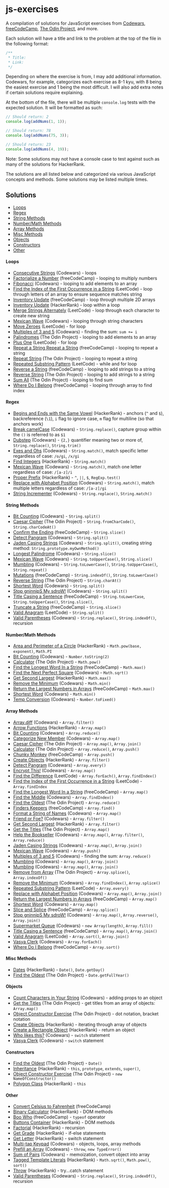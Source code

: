 # js-exercises

A compilation of solutions for JavaScript exercises from [Codewars](https://codewars.com), [freeCodeCamp](https://freecodecamp.com), [The Odin Project](https://theodinproject.com), and more.

Each solution will have a title and link to the problem at the top of the file in the following format:

```javascript
/**
 * Title:
 * Link:
 */
```

Depending on where the exercise is from, I may add additional information. Codewars, for example, categorizes each exercise as 8-1 kyu, with 8 being the easiest exercise and 1 being the most difficult. I will also add extra notes if certain solutions require explaining.

At the bottom of the file, there will be multiple `console.log` tests with the expected solution. It will be formatted as such:

```javascript
// Should return: 2
console.log(addNums(1, 1));

// Should return: 78
console.log(addNums(75, 3));

// Should return: 23
console.log(addNums(4, 19));
```

Note: Some solutions may not have a console case to test against such as many of the solutions for HackerRank.

The solutions are all listed below and categorized via various JavaScript concepts and methods. Some solutions may be listed multiple times.

## Solutions

- [Loops](#loops)
- [Regex](#regex)
- [String Methods](#string-methods)
- [Number/Math Methods](#numbermath-methods)
- [Array Methods](#array-methods)
- [Misc Methods](misc-methods)
- [Objects](#objects)
- [Constructors](#constructors)
- [Other](#other)

#### Loops

- [Consecutive Strings](https://github.com/louvang/js-exercises/blob/main/codewars/consecutive-strings.js) (Codewars) - loops
- [Factorialize a Number](https://github.com/louvang/js-exercises/blob/main/freecodecamp/factorialize-a-number.js) (freeCodeCamp) - looping to multiply numbers
- [Fibonacci](https://github.com/louvang/js-exercises/blob/main/the-odin-project/fibonacci.js) (Codewars) - looping to add elements to an array
- [Find the Index of the First Occurrence in a String](https://github.com/louvang/js-exercises/blob/main/leetcode/index-first-occurence.js) (LeetCode) - loop through letters of an array to ensure sequence matches string
- [Inventory Update](https://github.com/louvang/js-exercises/blob/main/freecodecamp/inventory-update.js) (freeCodeCamp) - loop through multiple 2D arrays
- [Inventory Update](https://github.com/louvang/js-exercises/blob/main/hackerrank/loops.js) (HackerRank) - loop within a loop
- [Merge Strings Alternately](https://github.com/louvang/js-exercises/blob/main/leetcode/merge-strings-alternately.js) (LeetCode) - loop through each character to create new string
- [Mexican Wave](https://github.com/louvang/js-exercises/blob/main/codewars/mexican-wave.js) (Codewars) - looping through string characters
- [Move Zeroes](https://github.com/louvang/js-exercises/blob/main/leetcode/move-zeroes.js) (LeetCode) - for loop
- [Multiples of 3 and 5](https://github.com/louvang/js-exercises/blob/main/codewars/multiples-of-3-or-5.js) (Codewars) - finding the sum: `sum += i`
- [Palindromes](https://github.com/louvang/js-exercises/blob/main/the-odin-project/palindromes.js) (The Odin Project) - looping to add elements to an array
- [Plus One](https://github.com/louvang/js-exercises/blob/main/leetcode/plus-one.js) (LeetCode) - for loop
- [Repeat a String Repeat a String](https://github.com/louvang/js-exercises/blob/main/freecodecamp/repeat-string.js) (freeCodeCamp) - looping to repeat a string
- [Repeat String](https://github.com/louvang/js-exercises/blob/main/the-odin-project/repeat-string.js) (The Odin Project) - looping to repeat a string
- [Repeated Substring Pattern](https://github.com/louvang/js-exercises/blob/main/leetcode/repeated-substring-pattern.js) (LeetCode) - while and for loop
- [Reverse a String](https://github.com/louvang/js-exercises/blob/main/freecodecamp/reverse-a-string.js) (freeCodeCamp) - looping to add strings to a string
- [Reverse String](https://github.com/louvang/js-exercises/blob/main/the-odin-project/reverse-string.js) (The Odin Project) - looping to add strings to a string
- [Sum All](https://github.com/louvang/js-exercises/blob/main/the-odin-project/sum-all.js) (The Odin Project) - looping to find sum
- [Where Do I Belong](https://github.com/louvang/js-exercises/blob/main/freecodecamp/where-do-i-belong.js) (freeCodeCamp) - looping through array to find index

#### Regex

- [Begins and Ends with the Same Vowel](https://github.com/louvang/js-exercises/blob/main/hackerrank/regexp-1.js) (HackerRank) - anchors (`^` and `$`), backreference (`\1`), `i` flag to ignore case, `m` flag for multiline (so that anchors work)
- [Break camelCase](https://github.com/louvang/js-exercises/blob/main/codewars/break-camelCase.js) (Codewars) - `String.replace()`, capture group within the `()` is referred to as `$1`
- [Dubstep](https://github.com/louvang/js-exercises/blob/main/codewars/dubstep.js) (Codewars) - `{2,}` quantifier meaning two or more of, `String.replace()`, `String.trim()`
- [Exes and Ohs](https://github.com/louvang/js-exercises/blob/main/codewars/exes-and-ohs.js) (Codewars) - `String.match()`, match specific letter regardless of case: `/o/gi`, `/x/gi`
- [Find Integers](https://github.com/louvang/js-exercises/blob/main/hackerrank/regexp-3.js) (HackerRank) - `String.match()`
- [Mexican Wave](https://github.com/louvang/js-exercises/blob/main/codewars/mexican-wave.js) (Codewars) - `String.match()`, match one letter regardless of case: `/[a-z]/i`
- [Proper Prefix](https://github.com/louvang/js-exercises/blob/main/hackerrank/regexp-2.js) (HackerRank) - `^`, `||`, `$`, `RegExp.test()`
- [Replace with Alphabet Position](https://github.com/louvang/js-exercises/blob/main/codewars/replace-with-alphabet-position.js) (Codewars) - `String.match()`, match multiple letters regardless of case: `/[a-z]/gi`
- [String Incrementer](https://github.com/louvang/js-exercises/blob/main/codewars/string-incrementer.js) (Codewars) - `String.replace()`, `String.match()`

#### String Methods

- [Bit Counting](https://github.com/louvang/js-exercises/blob/main/codewars/bit-counting.js) (Codewars) - `String.split()`
- [Caesar Cipher](https://github.com/louvang/js-exercises/blob/main/the-odin-project/caesar-cipher.js) (The Odin Project) - `String.fromCharCode()`, `String.charCodeAt()`
- [Confirm the Ending](https://github.com/louvang/js-exercises/blob/main/freecodecamp/confirm-the-ending.js) (freeCodeCamp) - `String.slice()`
- [Detect Pangram](https://github.com/louvang/js-exercises/blob/main/codewars/detect-pangram.js) (Codewars) - `String.split()`
- [Jaden Casing Strings](https://github.com/louvang/js-exercises/blob/main/codewars/jaden-case.js) (Codewars) - `String.split()`, creating string method: `String.prototype.myOwnMethod()`
- [Longest Palindrome](https://github.com/louvang/js-exercises/blob/main/codewars/longest-palindrome.js) (Codewars) - `String.slice()`
- [Mexican Wave](https://github.com/louvang/js-exercises/blob/main/codewars/mexican-wave.js) (Codewars) - `String.toUpperCase()`, `String.slice()`
- [Mumbling](https://github.com/louvang/js-exercises/blob/main/codewars/mumbling.js) (Codewars) - `String.toLowerCase()`, `String.toUpperCase()`, `String.repeat()`
- [Mutations](https://github.com/louvang/js-exercises/blob/main/freecodecamp/mutations.js) (freeCodeCamp) - `String.indexOf()`, `String.toLowerCase()`
- [Reverse String](https://github.com/louvang/js-exercises/blob/main/the-odin-project/reverse-string.js) (The Odin Project) - `String.charAt()`
- [Shortest Word](https://github.com/louvang/js-exercises/blob/main/codewars/shortest-word.js) (Codewars) - `String.split()`
- [Stop gninnipS My sdroW!](https://github.com/louvang/js-exercises/blob/main/codewars/stop-spinning-my-words.js) (Codewars) - `String.split()`
- [Title Casing a Sentence](https://github.com/louvang/js-exercises/blob/main/freecodecamp/title-casing.js) (freeCodeCamp) - `String.toLowerCase`, `String.toUpperCase()`, `String.slice()`,
- [Truncate a String](https://github.com/louvang/js-exercises/blob/main/freecodecamp/truncate-a-string.js) (freeCodeCamp) - `String.slice()`
- [Valid Anagram](https://github.com/louvang/js-exercises/blob/main/leetcode/valid-anagram.js) (LeetCode) - `String.split()`
- [Valid Parentheses](https://github.com/louvang/js-exercises/blob/main/codewars/valid-parentheses.js) (Codewars) - `String.replace()`, `String.indexOf()`, recursion

#### Number/Math Methods

- [Area and Perimeter of a Circle](https://github.com/louvang/js-exercises/blob/main/hackerrank/ap-circle.js) (HackerRank) - `Math.pow(base, exponent)`, `Math.PI`
- [Bit Counting](https://github.com/louvang/js-exercises/blob/main/codewars/bit-counting.js) (Codewars) - `Number.toString(2)`
- [Calculator](https://github.com/louvang/js-exercises/blob/main/the-odin-project/calculator.js) (The Odin Project) - `Math.pow()`
- [Find the Longest Word In a String](https://github.com/louvang/js-exercises/blob/main/freecodecamp/longest-word.js) (freeCodeCamp) - `Math.max()`
- [Find the Next Perfect Square](https://github.com/louvang/js-exercises/blob/main/codewars/find-the-next-perfect-square.js) (Codewars) - `Math.sqrt()`
- [Get Second Largest](https://github.com/louvang/js-exercises/blob/main/hackerrank/second-largest.js) (HackerRank) - `Math.max()`
- [Remove the Minimum](https://github.com/louvang/js-exercises/blob/main/codewars/remove-the-minimum.js) (Codewars) - `Math.min()`
- [Return the Largest Numbers in Arrays](https://github.com/louvang/js-exercises/blob/main/freecodecamp/largest-numbers.js) (freeCodeCamp) - `Math.max()`
- [Shortest Word](https://github.com/louvang/js-exercises/blob/main/codewars/shortest-word.js) (Codewars) - `Math.min()`
- [Temp Conversion](https://github.com/louvang/js-exercises/blob/main/the-odin-project/temp-conversion.js) (Codewars) - `Number.toFixed()`

#### Array Methods

- [Array.diff](https://github.com/louvang/js-exercises/blob/main/codewars/array-diff.js) (Codewars) - `Array.filter()`
- [Arrow Functions](https://github.com/louvang/js-exercises/blob/main/hackerrank/arrow-functions.js) (HackerRank) - `Array.map()`
- [Bit Counting](https://github.com/louvang/js-exercises/blob/main/codewars/bit-counting.js) (Codewars) - `Array.reduce()`
- [Categorize New Member](https://github.com/louvang/js-exercises/blob/main/codewars/categorize-new-member.js) (Codewars) - `Array.map()`
- [Caesar Cipher](https://github.com/louvang/js-exercises/blob/main/the-odin-project/caesar-cipher.js) (The Odin Project) - `Array.map()`, `Array.join()`
- [Calculator](https://github.com/louvang/js-exercises/blob/main/the-odin-project/calculator.js) (The Odin Project) - `Array.reduce()`, `Array.push()`
- [Chunky Monkey](https://github.com/louvang/js-exercises/blob/main/freecodecamp/chunky-monkey.js) (freeCodeCamp) - `Array.push()`
- [Create Objects](https://github.com/louvang/js-exercises/blob/main/hackerrank/count-objects.js) (HackerRank) - `Array.filter()`
- [Detect Pangram](https://github.com/louvang/js-exercises/blob/main/codewars/detect-pangram.js) (Codewars) - `Array.every()`
- [Encrypt This!](https://github.com/louvang/js-exercises/blob/main/codewars/encrypt-this.js) (Codewars) - `Array.map()`
- [Find the Difference](https://github.com/louvang/js-exercises/blob/main/leetcode/find-the-difference.js) (LeetCode) - `Array.forEach()`, `Array.findIndex()`
- [Find the Index of the First Occurrence in a String](https://github.com/louvang/js-exercises/blob/main/leetcode/index-first-occurence.js) (LeetCode) - `Array.findIndex`
- [Find the Longest Word In a String](https://github.com/louvang/js-exercises/blob/main/freecodecamp/longest-word.js) (freeCodeCamp) - `Array.map()`
- [Find the Middle](https://github.com/louvang/js-exercises/blob/main/codewars/find-the-middle.js) (Codewars) - `Array.findIndex()`
- [Find the Oldest](https://github.com/louvang/js-exercises/blob/main/the-odin-project/find-the-oldest.js) (The Odin Project) - `Array.reduce()`
- [Finders Keepers](https://github.com/louvang/js-exercises/blob/main/freecodecamp/finders-keepers.js) (freeCodeCamp) - `Array.find()`
- [Format a String of Names](https://github.com/louvang/js-exercises/blob/main/codewars/format-string-of-names.js) (Codewars) - `Array.map()`
- [Friend or Foe?](https://github.com/louvang/js-exercises/blob/main/codewars/friend-or-foe.js) (Codewars) - `Array.filter()`
- [Get Second Largest](https://github.com/louvang/js-exercises/blob/main/hackerrank/second-largest.js) (HackerRank) - `Array.filter()`
- [Get the Titles](https://github.com/louvang/js-exercises/blob/main/the-odin-project/get-the-titles.js) (The Odin Project) - `Array.map()`
- [Help the Bookseller](https://github.com/louvang/js-exercises/blob/main/codewars/help-the-bookseller.js) (Codewars) - `Array.map()`, `Array.filter()`, `Array.reduce()`
- [Jaden Casing Strings](https://github.com/louvang/js-exercises/blob/main/codewars/jaden-case.js) (Codewars) - `Array.map()`, `Array.join()`
- [Mexican Wave](https://github.com/louvang/js-exercises/blob/main/codewars/mexican-wave.js) (Codewars) - `Array.push()`
- [Multiples of 3 and 5](https://github.com/louvang/js-exercises/blob/main/codewars/multiples-of-3-or-5.js) (Codewars) - finding the sum: `Array.reduce()`
- [Mumbling](https://github.com/louvang/js-exercises/blob/main/codewars/mumbling.js) (Codewars) - `Array.map()`, `Array.join()`
- [Mumbling](https://github.com/louvang/js-exercises/blob/main/codewars/mumbling.js) (Codewars) - `Array.map()`, `Array.join()`
- [Remove from Array](https://github.com/louvang/js-exercises/blob/main/the-odin-project/remove-from-array.js) (The Odin Project) - `Array.splice()`, `Array.indexOf()`
- [Remove the Minimum](https://github.com/louvang/js-exercises/blob/main/codewars/remove-the-minimum.js) (Codewars) - `Array.findIndex()`, `Array.splice()`
- [Repeated Substring Pattern](https://github.com/louvang/js-exercises/blob/main/leetcode/repeated-substring-pattern.js) (LeetCode) - `Array.every()`
- [Replace with Alphabet Position](https://github.com/louvang/js-exercises/blob/main/codewars/replace-with-alphabet-position.js) (Codewars) - `Array.map()`, `Array.join()`
- [Return the Largest Numbers in Arrays](https://github.com/louvang/js-exercises/blob/main/freecodecamp/largest-numbers.js) (freeCodeCamp) - `Array.map()`
- [Shortest Word](https://github.com/louvang/js-exercises/blob/main/codewars/shortest-word.js) (Codewars) - `Array.map()`
- [Slice and Splice](https://github.com/louvang/js-exercises/blob/main/freecodecamp/slice-and-splice.js) (freeCodeCamp) - `Array.splice()`
- [Stop gninnipS My sdroW!](https://github.com/louvang/js-exercises/blob/main/codewars/stop-spinning-my-words.js) (Codewars) - `Array.map()`, `Array.reverse()`, `Array.join()`
- [Supermarket Queue](https://github.com/louvang/js-exercises/blob/main/codewars/supermarket-queue.js) (Codewars) - `new Array(length)`, `Array.fill()`
- [Title Casing a Sentence](https://github.com/louvang/js-exercises/blob/main/freecodecamp/title-casing.js) (freeCodeCamp) - `Array.map()`, `Array.join()`
- [Valid Anagram](https://github.com/louvang/js-exercises/blob/main/leetcode/valid-anagram.js) (LeetCode) - `Array.sort()`, `Array.join()`
- [Vasya Clerk](https://github.com/louvang/js-exercises/blob/main/codewars/vasya-clerk.js) (Codewars) - `Array.forEach()`
- [Where Do I Belong](https://github.com/louvang/js-exercises/blob/main/freecodecamp/where-do-i-belong.js) (freeCodeCamp) - `Array.sort()`

#### Misc Methods

- [Dates](https://github.com/louvang/js-exercises/blob/main/hackerrank/date.js) (HackerRank) - `Date()`, `Date.getDay()`
- [Find the Oldest](https://github.com/louvang/js-exercises/blob/main/the-odin-project/find-the-oldest.js) (The Odin Project) - `Date.getFullYear()`

#### Objects

- [Count Characters in Your String](https://github.com/louvang/js-exercises/blob/main/codewars/count-chars.js) (Codewars) - adding props to an object
- [Get the Titles](https://github.com/louvang/js-exercises/blob/main/the-odin-project/get-the-titles.js) (The Odin Project) - get titles from an array of objects: `Array.map()`
- [Object Constructor Exercise](https://github.com/louvang/js-exercises/blob/main/the-odin-project/object-constructor.js) (The Odin Project) - dot notation, bracket notation
- [Create Objects](https://github.com/louvang/js-exercises/blob/main/hackerrank/count-objects.js) (HackerRank) - iterating through array of objects
- [Create a Rectangle Object](https://github.com/louvang/js-exercises/blob/main/hackerrank/rectangle-object.js) (HackerRank) - return an object
- [Who likes this?](https://github.com/louvang/js-exercises/blob/main/codewars/who-likes-this.js) (Codewars) - `switch` statement
- [Vasya Clerk](https://github.com/louvang/js-exercises/blob/main/codewars/vasya-clerk.js) (Codewars) - `switch` statement

#### Constructors

- [Find the Oldest](https://github.com/louvang/js-exercises/blob/main/the-odin-project/find-the-oldest.js) (The Odin Project) - `Date()`
- [Inheritance](https://github.com/louvang/js-exercises/blob/main/hackerrank/inheritance.js) (HackerRank) - `this`, `prototype`, `extends`, `super()`,
- [Object Constructor Exercise](https://github.com/louvang/js-exercises/blob/main/the-odin-project/object-constructor.js) (The Odin Project) - `new NameOfConstructor()`
- [Polygon Class](https://github.com/louvang/js-exercises/blob/main/hackerrank/polygon-class.js) (HackerRank) - `this`

#### Other

- [Convert Celsius to Fahrenheit](https://github.com/louvang/js-exercises/blob/main/freecodecamp/convert-ctof.js) (freeCodeCamp)
- [Binary Calculator](https://github.com/louvang/js-exercises/blob/main/hackerrank/binary-calc.js) (HackerRank) - DOM methods
- [Boo Who](https://github.com/louvang/js-exercises/blob/main/freecodecamp/boo-who.js) (freeCodeCamp) - `typeof` operator
- [Buttons Container](https://github.com/louvang/js-exercises/blob/main/hackerrank/buttons-container.js) (HackerRank) - DOM methods
- [Factorial](https://github.com/louvang/js-exercises/blob/main/hackerrank/factorial.js) (HackerRank) - recursion
- [Get Grade](https://github.com/louvang/js-exercises/blob/main/hackerrank/get-grade.js) (HackerRank) - if-else statements
- [Get Letter](https://github.com/louvang/js-exercises/blob/main/hackerrank/get-letter.js) (HackerRank) - switch statement
- [Multi-tap Keypad](https://github.com/louvang/js-exercises/blob/main/codewars/vasya-clerk.js) (Codewars) - objects, loops, array methods
- [Prefill an Array](https://github.com/louvang/js-exercises/blob/main/codewars/prefill-an-array.js) (Codewars) - `throw`, `new TypeError()`
- [Sum of Pairs](https://github.com/louvang/js-exercises/blob/main/codewars/sum-of-pairs.js) (Codewars) - memoization, convert object into array
- [Tagged Template Literals](https://github.com/louvang/js-exercises/blob/main/hackerrank/tagged-template-literals.js) (HackerRank) - `Math.sqrt()`, `Math.pow()`, `sort()`
- [Throw](https://github.com/louvang/js-exercises/blob/main/hackerrank/throw.js) (HackerRank) - try...catch statement
- [Valid Parentheses](https://github.com/louvang/js-exercises/blob/main/codewars/valid-parentheses.js) (Codewars) - `String.replace()`, `String.indexOf()`, recursion
